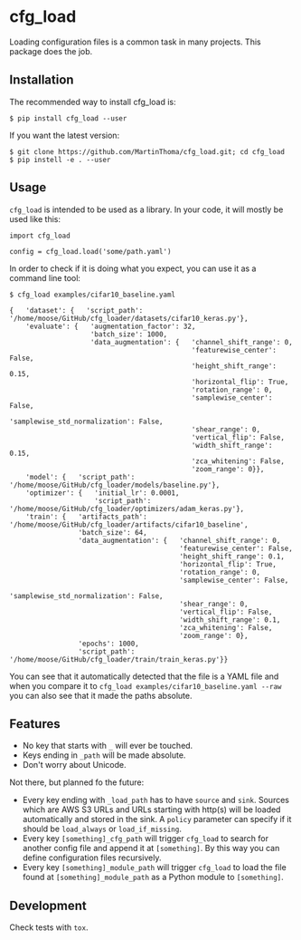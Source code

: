 # cfg_load

Loading configuration files is a common task in many projects. This package
does the job.


## Installation

The recommended way to install cfg_load is:

```
$ pip install cfg_load --user
```

If you want the latest version:

```
$ git clone https://github.com/MartinThoma/cfg_load.git; cd cfg_load
$ pip instell -e . --user
```


## Usage

`cfg_load` is intended to be used as a library. In your code, it will mostly
be used like this:

```
import cfg_load

config = cfg_load.load('some/path.yaml')
```

In order to check if it is doing what you expect, you can use it as a command
line tool:

```
$ cfg_load examples/cifar10_baseline.yaml

{   'dataset': {   'script_path': '/home/moose/GitHub/cfg_loader/datasets/cifar10_keras.py'},
    'evaluate': {   'augmentation_factor': 32,
                    'batch_size': 1000,
                    'data_augmentation': {   'channel_shift_range': 0,
                                             'featurewise_center': False,
                                             'height_shift_range': 0.15,
                                             'horizontal_flip': True,
                                             'rotation_range': 0,
                                             'samplewise_center': False,
                                             'samplewise_std_normalization': False,
                                             'shear_range': 0,
                                             'vertical_flip': False,
                                             'width_shift_range': 0.15,
                                             'zca_whitening': False,
                                             'zoom_range': 0}},
    'model': {   'script_path': '/home/moose/GitHub/cfg_loader/models/baseline.py'},
    'optimizer': {   'initial_lr': 0.0001,
                     'script_path': '/home/moose/GitHub/cfg_loader/optimizers/adam_keras.py'},
    'train': {   'artifacts_path': '/home/moose/GitHub/cfg_loader/artifacts/cifar10_baseline',
                 'batch_size': 64,
                 'data_augmentation': {   'channel_shift_range': 0,
                                          'featurewise_center': False,
                                          'height_shift_range': 0.1,
                                          'horizontal_flip': True,
                                          'rotation_range': 0,
                                          'samplewise_center': False,
                                          'samplewise_std_normalization': False,
                                          'shear_range': 0,
                                          'vertical_flip': False,
                                          'width_shift_range': 0.1,
                                          'zca_whitening': False,
                                          'zoom_range': 0},
                 'epochs': 1000,
                 'script_path': '/home/moose/GitHub/cfg_loader/train/train_keras.py'}}
```

You can see that it automatically detected that the file is a YAML file and
when you compare it to `cfg_load examples/cifar10_baseline.yaml --raw` you can
also see that it made the paths absolute.


## Features

* No key that starts with `_` will ever be touched.
* Keys ending in `_path` will be made absolute.
* Don't worry about Unicode.

Not there, but planned fo the future:

* Every key ending with `_load_path` has to have `source` and `sink`. Sources
  which are AWS S3 URLs and URLs starting with http(s) will be loaded
  automatically and stored in the sink. A `policy` parameter can specify if
  it should be `load_always` or `load_if_missing`.
* Every key `[something]_cfg_path` will trigger `cfg_load` to search for
  another config file and append it at `[something]`. By this way you can
  define configuration files recursively.
* Every key `[something]_module_path` will trigger `cfg_load` to load the
  file found at `[something]_module_path` as a Python module to `[something]`.


## Development

Check tests with `tox`.
